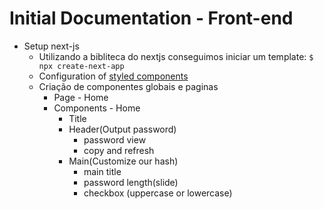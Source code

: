 # Initial Documentation - Front-end

- Setup next-js
  - Utilizando a bibliteca do nextjs conseguimos iniciar um template:
    `$ npx create-next-app`
  - Configuration of [styled components](https://styled-components.com/docs/basics)
  - Criação de componentes globais e paginas
    - Page - Home
    - Components - Home
      - Title
      - Header(Output password)
        - password view
        - copy and refresh
      - Main(Customize our hash)
        - main title
        - password length(slide)
        - checkbox (uppercase or lowercase)
